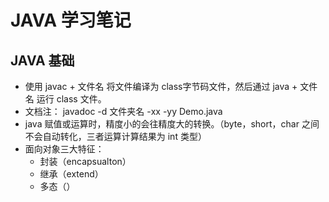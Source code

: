 # JAVA 学习笔记

## JAVA 基础

- 使用 javac + 文件名 将文件编译为 class字节码文件，然后通过 java + 文件名 运行 class 文件。
- 文档注： javadoc -d 文件夹名 -xx -yy Demo.java
- java 赋值或运算时，精度小的会往精度大的转换。（byte，short，char 之间不会自动转化，三者运算计算结果为 int 类型）
- 面向对象三大特征：
  - 封装（encapsualton）
  - 继承（extend）
  - 多态（）
